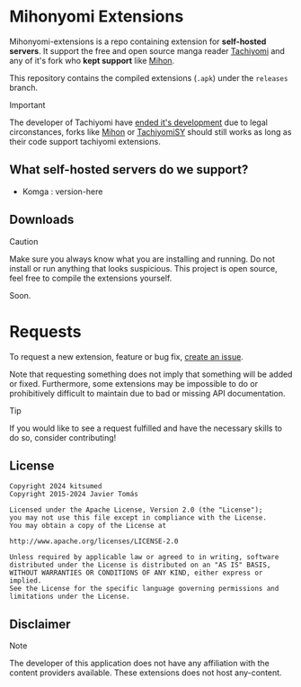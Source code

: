 # Mihonyomi Extensions
Mihonyomi-extensions is a repo containing extension for **self-hosted servers**. It support the free and open source manga reader [Tachiyomi](https://github.com/tachiyomiorg/extensions) and any of it's fork who __kept support__ like [Mihon](https://github.com/mihonapp/mihon).

This repository contains the compiled extensions (`.apk`) under the `releases` branch.
> [!IMPORTANT]
> The developer of Tachiyomi have [ended it's development](https://tachiyomi.org/news/2024-01-13-goodbye) due to legal circonstances, forks like [Mihon](https://github.com/mihonapp/mihon) or [TachiyomiSY](https://github.com/jobobby04/TachiyomiSY) should still works as long as their code support tachiyomi extensions.

## What self-hosted servers do we support?
* Komga : version-here

## Downloads
> [!CAUTION]
> Make sure you always know what you are installing and running. Do not install or run anything that looks suspicious. This project is open source, feel free to compile the extensions yourself.

Soon.

# Requests

To request a new extension, feature or bug fix, [create an issue](NULL_LINK/issues/new/choose).

Note that requesting something does not imply that something will be added or fixed. Furthermore, some extensions may be impossible to do or prohibitively difficult to maintain due to bad or missing API documentation.

> [!TIP]
> If you would like to see a request fulfilled and have the necessary skills to do so, consider contributing!

## License

    Copyright 2024 kitsumed
    Copyright 2015-2024 Javier Tomás

    Licensed under the Apache License, Version 2.0 (the "License");
    you may not use this file except in compliance with the License.
    You may obtain a copy of the License at

    http://www.apache.org/licenses/LICENSE-2.0

    Unless required by applicable law or agreed to in writing, software
    distributed under the License is distributed on an "AS IS" BASIS,
    WITHOUT WARRANTIES OR CONDITIONS OF ANY KIND, either express or implied.
    See the License for the specific language governing permissions and
    limitations under the License.

## Disclaimer
> [!NOTE]
> The developer of this application does not have any affiliation with the content providers available. These extensions does not host any-content.
